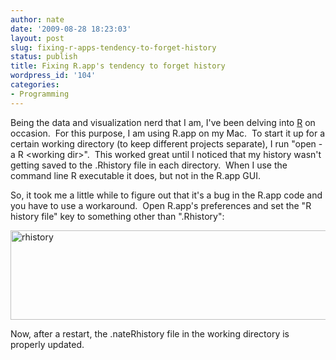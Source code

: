 ```yaml
---
author: nate
date: '2009-08-28 18:23:03'
layout: post
slug: fixing-r-apps-tendency-to-forget-history
status: publish
title: Fixing R.app's tendency to forget history
wordpress_id: '104'
categories:
- Programming
---
```


Being the data and visualization nerd that I am, I've been delving into <a href="http://www.r-project.org/">R</a> on occasion.  For this purpose, I am using R.app on my Mac.  To start it up for a certain working directory (to keep different projects separate), I run "open -a R &lt;working dir&gt;".  This worked great until I noticed that my history wasn't getting saved to the .Rhistory file in each directory.  When I use the command line R executable it does, but not in the R.app GUI.

So, it took me a little while to figure out that it's a bug in the R.app code and you have to use a workaround.  Open R.app's preferences and set the "R history file" key to something other than ".Rhistory":

<img class="alignnone size-full wp-image-105" title="rhistory" src="/uploads/2009/08/rhistory.png" alt="rhistory" width="519" height="143" />

Now, after a restart, the .nateRhistory file in the working directory is properly updated.